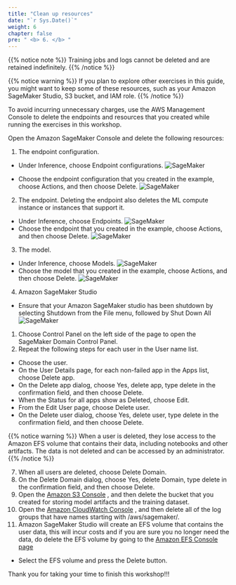 ```yaml
---
title: "Clean up resources"
date: "`r Sys.Date()`"
weight: 6
chapter: false
pre: " <b> 6. </b> "
---
```


{{% notice note %}}
Training jobs and logs cannot be deleted and are retained indefinitely.
{{% /notice %}}

{{% notice warning %}}
If you plan to explore other exercises in this guide, you might want to keep some of these resources, such as your Amazon SageMaker Studio, S3 bucket, and IAM role.
{{% /notice %}}

To avoid incurring unnecessary charges, use the AWS Management Console to delete the endpoints and resources that you created while running the exercises in this workshop.

Open the Amazon SageMaker Console  and delete the following resources:
1. The endpoint configuration.
- Under Inference, choose Endpoint configurations. 
![SageMaker](/images/image20.png?featherlight=false)

- Choose the endpoint configuration that you created in the example, choose Actions, and then choose Delete. 
![SageMaker](/images/image12.png?featherlight=false)

2. The endpoint. Deleting the endpoint also deletes the ML compute instance or instances that support it.
- Under Inference, choose Endpoints. 
![SageMaker](/images/image15.png?featherlight=false)
- Choose the endpoint that you created in the example, choose Actions, and then choose Delete.
![SageMaker](/images/image13.png?featherlight=false)

3. The model.
- Under Inference, choose Models. 
![SageMaker](/images/image19.png?featherlight=false)
- Choose the model that you created in the example, choose Actions, and then choose Delete.
![SageMaker](/images/image24.png?featherlight=false)

4. Amazon SageMaker Studio
- Ensure that your Amazon SageMaker studio has been shutdown by selecting Shutdown from the File menu, followed by Shut Down All 
![SageMaker](/images/image10.png?featherlight=false)

1. Choose Control Panel on the left side of the page to open the SageMaker Domain Control Panel.
2. Repeat the following steps for each user in the User name list.
- Choose the user.
- On the User Details page, for each non-failed app in the Apps list, choose Delete app.
- On the Delete app dialog, choose Yes, delete app, type delete in the confirmation field, and then choose Delete.
- When the Status for all apps show as Deleted, choose Edit.
- From the Edit User page, choose Delete user.
- On the Delete user dialog, choose Yes, delete user, type delete in the confirmation field, and then choose Delete.
  
{{% notice warning %}}
When a user is deleted, they lose access to the Amazon EFS volume that contains their data, including notebooks and other artifacts. The data is not deleted and can be accessed by an administrator.
{{% /notice %}}

7. When all users are deleted, choose Delete Domain.
8. On the Delete Domain dialog, choose Yes, delete Domain, type delete in the confirmation field, and then choose Delete.
9. Open the [Amazon S3 Console](https://console.aws.amazon.com/s3/) , and then delete the bucket that you created for storing model artifacts and the training dataset.
10.  Open the [Amazon CloudWatch Console](https://console.aws.amazon.com/cloudwatch/) , and then delete all of the log groups that have names starting with /aws/sagemaker/.
11.  Amazon SageMaker Studio will create an EFS volume that contains the user data, this will incur costs and if you are sure you no longer need the data, do delete the EFS volume by going to the [Amazon EFS Console page](https://console.aws.amazon.com/efs/)
- Select the EFS volume and press the Delete button.


Thank you for taking your time to finish this workshop!!!

